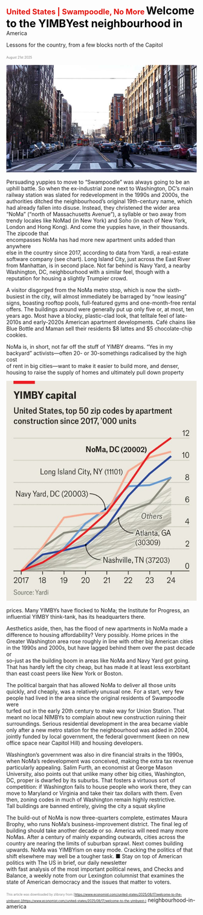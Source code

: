 <span style="color:#E3120B; font-size:14.9pt; font-weight:bold;">United States | Swampoodle, No More</span>
<span style="color:#000000; font-size:21.0pt; font-weight:bold;">Welcome to the YIMBYest neighbourhood in</span>
America

Lessons for the country, from a few blocks north of the Capitol

<span style="color:#808080; font-size:6.2pt;">August 21st 2025</span>
  

![](../images/013_Welcome_to_the_YIMBYest_neighbourhood_in_America/p0065_img01.jpeg)
  
Persuading yuppies to move to “Swampoodle” was always going to be an  
uphill battle. So when the ex-industrial zone next to Washington, DC’s main  
railway station was slated for redevelopment in the 1990s and 2000s, the  
authorities ditched the neighbourhood’s original 19th-century name, which  
had already fallen into disuse. Instead, they christened the wider area  
“NoMa” (“north of Massachusetts Avenue”), a syllable or two away from  
trendy locales like NoMad (in New York) and Soho (in each of New York,  
London and Hong Kong).
And come the yuppies have, in their thousands. The zipcode that  
encompasses NoMa has had more new apartment units added than anywhere  
else in the country since 2017, according to data from Yardi, a real-estate  
software company (see chart). Long Island City, just across the East River  
from Manhattan, is in second place. Not far behind is Navy Yard, a nearby  
Washington, DC, neighbourhood with a similar feel, though with a  
reputation for housing a slightly Trumpier crowd.

A visitor disgorged from the NoMa metro stop, which is now the sixth-  
busiest in the city, will almost immediately be barraged by “now leasing”  
signs, boasting rooftop pools, full-featured gyms and one-month-free rental  
offers. The buildings around were generally put up only five or, at most, ten  
years ago. Most have a blocky, plastic-clad look, that telltale feel of late-  
2010s and early-2020s American apartment developments. Café chains like  
Blue Bottle and Maman sell their residents $8 lattes and $5 chocolate-chip  
cookies.

NoMa is, in short, not far off the stuff of YIMBY dreams. “Yes in my  
backyard” activists—often 20- or 30-somethings radicalised by the high cost  
of rent in big cities—want to make it easier to build more, and denser,  
housing to raise the supply of homes and ultimately pull down property

![](../images/013_Welcome_to_the_YIMBYest_neighbourhood_in_America/p0066_img01.jpeg)

prices. Many YIMBYs have flocked to NoMa; the Institute for Progress, an  
influential YIMBY think-tank, has its headquarters there.

Aesthetics aside, then, has the flood of new apartments in NoMa made a  
difference to housing affordability? Very possibly. Home prices in the  
Greater Washington area rose roughly in line with other big American cities  
in the 1990s and 2000s, but have lagged behind them over the past decade or  
so–just as the building boom in areas like NoMa and Navy Yard got going.  
That has hardly left the city cheap, but has made it at least less exorbitant  
than east coast peers like New York or Boston.

The political bargain that has allowed NoMa to deliver all those units  
quickly, and cheaply, was a relatively unusual one. For a start, very few  
people had lived in the area since the original residents of Swampoodle were  
turfed out in the early 20th century to make way for Union Station. That  
meant no local NIMBYs to complain about new construction ruining their  
surroundings. Serious residential development in the area became viable  
only after a new metro station for the neighbourhood was added in 2004,  
jointly funded by local government, the federal government (keen on new  
office space near Capitol Hill) and housing developers.

Washington’s government was also in dire financial straits in the 1990s,  
when NoMa’s redevelopment was conceived, making the extra tax revenue  
particularly appealing. Salim Furth, an economist at George Mason  
University, also points out that unlike many other big cities, Washington,  
DC, proper is dwarfed by its suburbs. That fosters a virtuous sort of  
competition: if Washington fails to house people who work there, they can  
move to Maryland or Virginia and take their tax dollars with them. Even  
then, zoning codes in much of Washington remain highly restrictive.  
Tall buildings are banned entirely, giving the city a squat skyline

The build-out of NoMa is now three-quarters complete, estimates Maura  
Brophy, who runs NoMa’s business-improvement district. The final leg of  
building should take another decade or so. America will need many more  
NoMas. After a century of mainly expanding outwards, cities across the  
country are nearing the limits of suburban sprawl. Next comes building  
upwards. NoMa was YIMBYism on easy mode. Cracking the politics of that  
shift elsewhere may well be a tougher task. ■
Stay on top of American politics with The US in brief, our daily newsletter  
with fast analysis of the most important political news, and Checks and  
Balance, a weekly note from our Lexington columnist that examines the  
state of American democracy and the issues that matter to voters.

<span style="color:#808080; font-size:6.2pt;">This article was downloaded by zlibrary from [https://www.economist.com//united-states/2025/08/17/welcome-to-the-yimbyest-](https://www.economist.com//united-states/2025/08/17/welcome-to-the-yimbyest-)</span>
neighbourhood-in-america